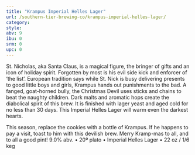 ```yaml
---
title: "Krampus Imperial Helles Lager"
url: /southern-tier-brewing-co/krampus-imperial-helles-lager/
category: 
style: 
abv: 9
ibu: 0
srm: 0
upc: 0
---
```

St. Nicholas, aka Santa Claus, is a magical figure, the bringer of gifts and an icon of holiday spirit. Forgotten by most is his evil side kick and enforcer of ‘the list’. European tradition says while St. Nick is busy delivering presents to good little boys and girls, Krampus hands out punishments to the bad. A fanged, goat-horned bully, the Christmas Devil uses sticks and chains to beat the naughty children. Dark malts and aromatic hops create the diabolical spirit of this brew. It is finished with lager yeast and aged cold for no less than 30 days. This Imperial Helles Lager will warm even the darkest hearts. 

This season, replace the cookies with a bottle of Krampus. If he happens to pay a visit, toast to him with this devilish brew. Merry Kramp-mas to all, and to all a good pint!
9.0% abv. • 20º plato • Imperial Helles Lager • 22 oz / 1/6 keg
